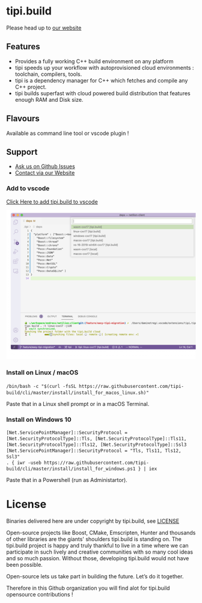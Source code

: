 
# tipi.build
Please head up to [our website](https://tipi.build)

## Features
- Provides a fully working C++ build environment on any platform
- tipi speeds up your workflow with autoprovisioned cloud environments : toolchain, compilers, tools.
- tipi is a dependency manager for C++ which fetches and compile any C++ project.
- tipi builds superfast with cloud powered build distribution that features enough RAM and Disk size.

## Flavours
Available as command line tool or vscode plugin !

## Support
* [Ask us on Github Issues](https://github.com/tipi-build/cli/issues)
* [Contact via our Website](https://tipi.build)

### Add to vscode

[Click Here to add tipi.build to vscode](https://marketplace.visualstudio.com/items?itemName=tipi.tipi-build)

![add to vscode](./tipi-build-plugin.png)

### Install on Linux / macOS 
`/bin/bash -c "$(curl -fsSL https://raw.githubusercontent.com/tipi-build/cli/master/install/install_for_macos_linux.sh)"`

Paste that in a Linux shell prompt or in a macOS Terminal.

### Install on Windows 10
```
[Net.ServicePointManager]::SecurityProtocol = [Net.SecurityProtocolType]::Tls, [Net.SecurityProtocolType]::Tls11, [Net.SecurityProtocolType]::Tls12, [Net.SecurityProtocolType]::Ssl3
[Net.ServicePointManager]::SecurityProtocol = "Tls, Tls11, Tls12, Ssl3"
. { iwr -useb https://raw.githubusercontent.com/tipi-build/cli/master/install/install_for_windows.ps1 } | iex
```

Paste that in a Powershell (run as Administartor).


# License
Binaries delivered here are under copyright by tipi.build, see [LICENSE](./LICENSE)

Open-source projects like Boost, CMake, Emscripten, Hunter and thousands of other libraries are the giants' shoulders tipi.build is standing on. The tipi.build project is happy and truly thankful to live in a time where we can participate in such lively and creative communities with so many cool ideas and so much passion. Without those, developing tipi.build would not have been possible.

Open-source lets us take part in building the future. Let’s do it together.

Therefore in this Github organization you will find alot for tipi.build opensource contributions !
